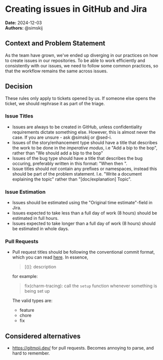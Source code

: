 # Creating issues in GitHub and Jira

**Date:** 2024-12-03<br/>
**Authors:** @simskij

## Context and Problem Statement

As the team have grown, we've ended up diverging in our practices on how to create issues in our
repositories. To be able to work efficiently and consistently with our issues, we need to follow some
common practices, so that the workflow remains the same across issues.

## Decision

These rules only apply to tickets opened by us. If someone else opens the ticket, we should
rephrase it as part of the triage.

### Issue Titles

- Issues are always to be created in GitHub, unless confidentiality requirements dictate something
  else. However, this is almost never the case. If you are unsure - ask @simskij or @sed-i.
- Issues of the story/enhancement type should have a title that describes the work to be done in
  the _imperative modus_, i.e "Add a bip to the bop", rather than "We should add a bip to the bop"
- Issues of the bug type should have a title that describes the bug occuring, preferably
  written in this format: "When <condition> then <outcome>".
- Issue titles should _not_ contain any prefixes or namespaces, instead this should be part of
  the problem statement. I.e. "Write a document explaining the topic" rather than "[doc/explanation]
  Topic".

### Issue Estimation

- Issues should be estimated using the "Original time estimate"-field in Jira.
- Issues expected to take less than a full day of work (8 hours) should be estimated in full hours.
- Issues expected to take longer than a full day of work (8 hours) should be estimated in whole days.

### Pull Requests

- Pull request titles should be following the conventional commit format, which you can read
  [here](https://www.conventionalcommits.org/en/v1.0.0/). In essence,

  > <type>[(<scope>)]: description

  for example:

  > fix(charm-tracing): call the `setup` function whenever something is being set up
  
  The valid types are:
    - feature
    - chore
    - fix

## Considered alternatives

- https://gitmoji.dev/ for pull requests. Becomes annoying to parse, and hard to remember.
